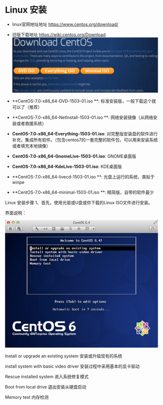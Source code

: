 # Linux 安装

- linux官网地址地址
    https://www.centos.org/download/
- 旧版下载地址
    https://wiki.centos.org/Download
![pc](./img/linux-web.jpg)

- **CentOS-7.0-x86_64-DVD-1503-01.iso **: 标准安装版，一般下载这个就可以了（推荐）
- **CentOS-7.0-x86_64-NetInstall-1503-01.iso **: 网络安装镜像（从网络安装或者救援系统）
- **CentOS-7.0-x86_64-Everything-1503-01.iso**: 对完整版安装盘的软件进行补充，集成所有软件。（包含centos7的一套完整的软件包，可以用来安装系统或者填充本地镜像）
- **CentOS-7.0-x86_64-GnomeLive-1503-01.iso**: GNOME桌面版
- **CentOS-7.0-x86_64-KdeLive-1503-01.iso**: KDE桌面版
- **CentOS-7.0-x86_64-livecd-1503-01.iso **: 光盘上运行的系统，类拟于winpe
- **CentOS-7.0-x86_64-minimal-1503-01.iso **: 精简版，自带的软件最少

Linux 安装步骤
1、首先，使用光驱或U盘或你下载的Linux ISO文件进行安装。

界面说明：

![img](./img/image001.png)

Install or upgrade an existing system 安装或升级现有的系统

install system with basic video driver 安装过程中采用基本的显卡驱动

Rescue installed system 进入系统修复模式

Boot from local drive   退出安装从硬盘启动

Memory test  内存检测



